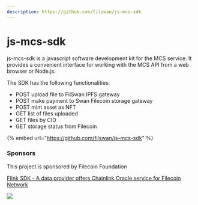 ```yaml
---
description: https://github.com/filswan/js-mcs-sdk
---
```


# js-mcs-sdk

js-mcs-sdk is a javascript software development kit for the MCS service. It provides a convenient interface for working with the MCS API from a web browser or Node.js.&#x20;

The SDK has the following functionalities:

* POST    upload file to FilSwan IPFS gateway
* POST    make payment to Swan Filecoin storage gateway
* POST    mint asset as NFT
* GET       list of files uploaded
* GET       files by CID
* GET       storage status from Filecoin

{% embed url="https://github.com/filswan/js-mcs-sdk" %}

### Sponsors

This project is sponsored by Filecoin Foundation

[Flink SDK - A data provider offers Chainlink Oracle service for Filecoin Network](https://github.com/filecoin-project/devgrants/issues/463)

[![](https://github.com/filswan/flink/raw/main/filecoin.png)](https://github.com/filswan/flink/blob/main/filecoin.png)
